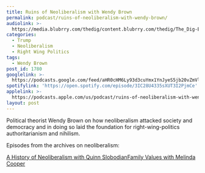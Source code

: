 ```yaml
---
title: Ruins of Neoliberalism with Wendy Brown
permalink: podcast/ruins-of-neoliberalism-with-wendy-brown/
audiolink: >-
  https://media.blubrry.com/thedig/content.blubrry.com/thedig/The_Dig-EP_277-Brown.mp3
categories:
  - Trump
  - Neoliberalism
  - Right Wing Politics
tags:
  - Wendy Brown
post_id: 1780
googlelink: >-
  https://podcasts.google.com/feed/aHR0cHM6Ly93d3cuYmx1YnJyeS5jb20vZmVlZHMvdGhlZGlnLnhtbA/episode/aHR0cHM6Ly93d3cudGhlZGlncmFkaW8uY29tLz9wPTE3ODA?sa=X&ved=0CAUQkfYCahcKEwi44f7r1b-AAxUAAAAAHQAAAAAQNg
spotifylink: 'https://open.spotify.com/episode/3IC28U4335sXUT3I2PjmCe'
applelink: >-
  https://podcasts.apple.com/us/podcast/ruins-of-neoliberalism-with-wendy-brown/id1043245989?i=1000495961826
layout: post
---
```


Political theorist Wendy Brown on how neoliberalism attacked society and democracy and in doing so laid the foundation for right-wing-politics authoritarianism and nihilism.

Episodes from the archives on neoliberalism:

[A History of Neoliberalism with Quinn Slobodian](https://www.thedigradio.com/podcast/a-history-of-neoliberalism-with-quinn-slobodian/)[Family Values with Melinda Cooper](https://www.thedigradio.com/podcast/family-values-with-melinda-cooper/)
